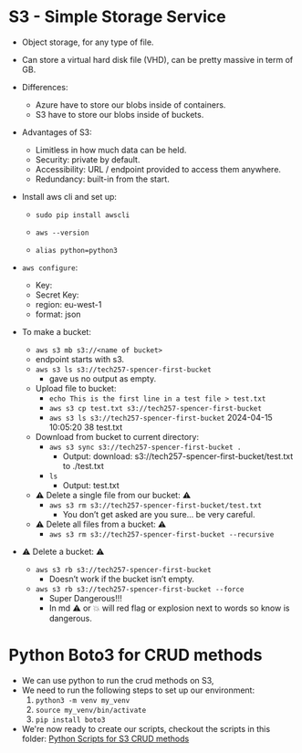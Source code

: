 # S3 - Simple Storage Service

- Object storage, for any type of file.
- Can store a virtual hard disk file (VHD), can be pretty massive in term of GB.
- Differences:
    - Azure have to store our blobs inside of containers.
    - S3 have to store our blobs inside of buckets.
- Advantages of S3:
    - Limitless in how much data can be held.
    - Security: private by default.
    - Accessibility: URL / endpoint provided to access them anywhere.
    - Redundancy: built-in from the start.
- Install aws cli and set up:
    - `sudo pip install awscli`
    - `aws --version`
        
        
    - `alias python=python3`
- `aws configure`:
    - Key:
    - Secret Key:
    - region: eu-west-1
    - format: json
    
    
- To make a bucket:
    - `aws s3 mb s3://<name of bucket>`
    - endpoint starts with s3.
    - `aws s3 ls s3://tech257-spencer-first-bucket`
        - gave us no output as empty.
    - Upload file to bucket:
        - `echo This is the first line in a test file > test.txt`
        - `aws s3 cp test.txt s3://tech257-spencer-first-bucket`
        - `aws s3 ls s3://tech257-spencer-first-bucket` 2024-04-15 10:05:20         38 test.txt
    - Download from bucket to current directory:
        - `aws s3 sync s3://tech257-spencer-first-bucket .`
            - Output: download: s3://tech257-spencer-first-bucket/test.txt to ./test.txt
        - `ls`
            - Output: test.txt
    - :warning: Delete a single file from our bucket: :warning:
        - `aws s3 rm s3://tech257-spencer-first-bucket/test.txt`
            - You don’t get asked are you sure… be very careful.
    - :warning: Delete all files from a bucket: :warning:
        - `aws s3 rm s3://tech257-spencer-first-bucket --recursive`
- :warning: Delete a bucket: :warning:
    - `aws s3 rb s3://tech257-spencer-first-bucket`
        - Doesn’t work if the bucket isn’t empty.
    - `aws s3 rb s3://tech257-spencer-first-bucket --force`
        - Super Dangerous!!!
        - In md :warning: or :boom: will red flag or explosion next to words so know is dangerous.

# Python Boto3 for CRUD methods
- We can use python to run the crud methods on S3, 
- We need to run the following steps to set up our environment:
  1. `python3 -m venv my_venv`
  2. `source my_venv/bin/activate`
  3. `pip install boto3`
- We're now ready to create our scripts, checkout the scripts in this folder: [Python Scripts for S3 CRUD methods](s3-python-scripts)